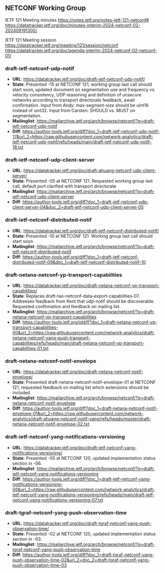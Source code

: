 ## NETCONF Working Group

IETF 121 Meeting minutes
https://notes.ietf.org/notes-ietf-121-netconf#
https://datatracker.ietf.org/doc/minutes-interim-2024-netconf-02-202409191300/

IETF 121 Meeting session
https://datatracker.ietf.org/meeting/121/session/netconf
https://datatracker.ietf.org/doc/agenda-interim-2024-netconf-02-netconf-01/

### draft-ietf-netconf-udp-notif
* **URL**: https://datatracker.ietf.org/doc/draft-ietf-netconf-udp-notif/
* **State**: Presented -15 at NETCONF 121, working group last call should start soon, updated document on segmentation use and frequency vs. velocity consistency, UDP reasoning and definition of unsecure networks according to transport directorate feedback, await confirmation. Input from Andy: max-segment-size should be uint16 instead of uint32. Input from Carsten: SHOULD vs. MUST on segmentation.
* **Mailinglist**: https://mailarchive.ietf.org/arch/browse/netconf/?q=draft-ietf-netconf-udp-notif
* **Diff**: https://author-tools.ietf.org/diff?doc_1=draft-ietf-netconf-udp-notif-17&url_2=https://raw.githubusercontent.com/network-analytics/draft-ietf-netconf-udp-notif/refs/heads/main/draft-ietf-netconf-udp-notif-18.txt

### draft-ietf-netconf-udp-client-server
* **URL**: https://datatracker.ietf.org/doc/draft-ahuang-netconf-udp-client-server/
* **State**: Presented -05 at NETCONF 121. Requested working group last call, default port clarified with transport directorate
* **Mailinglist**: https://mailarchive.ietf.org/arch/browse/netconf/?q=draft-ietf-netconf-udp-client-server
* **Diff**: https://author-tools.ietf.org/diff?doc_1=draft-ietf-netconf-udp-client-server-04&doc_2=draft-ietf-netconf-udp-client-server-05

### draft-ietf-netconf-distributed-notif
* **URL**: https://datatracker.ietf.org/doc/draft-ietf-netconf-distributed-notif/
* **State**: Presented -10 at NETCONF 121.  Working group last call should start soon
* **Mailinglist**: https://mailarchive.ietf.org/arch/browse/netconf/?q=draft-ietf-netconf-distributed-notif
* **Diff**: https://author-tools.ietf.org/diff?doc_1=draft-ietf-netconf-distributed-notif-09&doc_1=draft-ietf-netconf-distributed-notif-10

### draft-netana-netconf-yp-transport-capabilities
* **URL**: https://datatracker.ietf.org/doc/draft-netana-netconf-yp-transport-capabilities/
* **State**: Replaces draft-tao-netconf-data-export-capabilities-07. Addreeses feedback from Kent that udp-notif should be discoverable. Requested confirmation and feedback on mailing list.
* **Mailinglist**: https://mailarchive.ietf.org/arch/browse/netconf/?q=draft-netana-netconf-yp-transport-capabilities
* **Diff**: https://author-tools.ietf.org/iddiff?doc_1=draft-netana-netconf-yp-transport-capabilities-00&url_2=https://raw.githubusercontent.com/network-analytics/draft-netana-netconf-yang-push-transport-capabilities/refs/heads/main/draft-netana-netconf-yp-transport-capabilities-01.txt

### draft-netana-netconf-notif-envelope
* **URL**: https://datatracker.ietf.org/doc/draft-netana-netconf-notif-envelope/
* **State**: Presented draft-netana-netconf-notif-envelope-01 at NETCONF 121, requested feedback on mailing list which extensions should be included.
* **Mailinglist**: https://mailarchive.ietf.org/arch/browse/netconf/?q=draft-netana-netconf-notif-envelope
* **Diff**: https://author-tools.ietf.org/diff?doc_1=draft-netana-netconf-notif-envelope-01&url_2=https://raw.githubusercontent.com/network-analytics/draft-ahuang-netconf-notif-yang/refs/heads/master/draft-netana-netconf-notif-envelope-02.txt

### draft-ietf-netconf-yang-notifications-versioning
* **URL**: https://datatracker.ietf.org/doc/draft-ietf-netconf-yang-notifications-versioning/
* **State**: Presented -05 at NETCONF 120, updated implementation status section in -06.
* **Mailinglist**: https://mailarchive.ietf.org/arch/browse/netconf/?q=draft-ietf-netconf-yang-notifications-versioning
* **Diff**: https://author-tools.ietf.org/diff?doc_1=draft-ietf-netconf-yang-notifications-versioning-06&url_2=https://raw.githubusercontent.com/network-analytics/draft-ietf-netconf-yang-notifications-versioning/refs/heads/main/draft-ietf-netconf-yang-notifications-versioning-07.txt

### draft-tgraf-netconf-yang-push-observation-time
* **URL**: https://datatracker.ietf.org/doc/draft-tgraf-netconf-yang-push-observation-time/
* **State**: Presented -02 at NETCONF 120, updated implementation status section in -03.
* **Mailinglist**: https://mailarchive.ietf.org/arch/browse/netconf/?q=draft-tgraf-netconf-yang-push-observation-time
* **Diff**: https://author-tools.ietf.org/diff?doc_1=draft-tgraf-netconf-yang-push-observation-time-02&url_2=doc_2=draft-tgraf-netconf-yang-push-observation-time-03